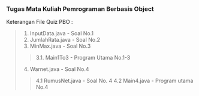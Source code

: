 ### Tugas Mata Kuliah Pemrograman Berbasis Object

Keterangan File Quiz PBO :

>1.  InputData.java - Soal No.1
>2.  JumlahRata.java - Soal No.2
>3.  MinMax.java - Soal No.3
>>    3.1. Main1To3 - Program Utama No.1-3
>4.  Warnet.java - Soal No.4  
>>    4.1 RumusNet.java - Soal No. 4
>>    4.2 Main4.java - Program utama No.4
